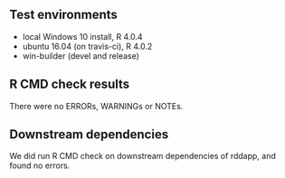 ## Test environments
* local Windows 10 install, R 4.0.4
* ubuntu 16.04 (on travis-ci), R 4.0.2
* win-builder (devel and release)
 
## R CMD check results
There were no ERRORs, WARNINGs or NOTEs.

## Downstream dependencies
We did run R CMD check on downstream dependencies of rddapp,
and found no errors.
